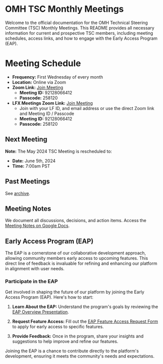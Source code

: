 # OMH TSC Monthly Meetings

Welcome to the official documentation for the OMH Technical Steering Committee (TSC) Monthly Meetings. This README provides all necessary information for current and prospective TSC members, including meeting schedules, access links, and how to engage with the Early Access Program (EAP).

# Meeting Schedule
- **Frequency:** First Wednesday of every month
- **Location:** Online via Zoom
- **Zoom Link:** [Join Meeting](https://zoom.us/j/92128066412)
  - **Meeting ID:** 92128066412
  - **Passcode:** 258120
- **LFX Meetings Zoom Link:** [Join Meeting](https://zoom-lfx.platform.linuxfoundation.org/meeting/92128066412?password=3e726378-94e9-4431-bc3f-15366a61d4a6)
  - Join with your LF ID, and email address or use the direct Zoom link and Meeting ID / Passcode
  - **Meeting ID:** 92128066412
  - **Passcode:** 258120

## Next Meeting
**Note:** The May 2024 TSC Meeting is rescheduled to:
- **Date:** June 5th, 2024
- **Time:** 7:00am PST

## Past Meetings

See [archive](./archive).

## Meeting Notes
We document all discussions, decisions, and action items. Access the [Meeting Notes on Google Docs](https://docs.google.com/document/d/1_2VOtY-8bmPi35coWHx8ifvlCarxT0WYzwP9Kd2PA4M/edit?usp=sharing).

## Early Access Program (EAP)
The EAP is a cornerstone of our collaborative development approach, allowing community members early access to upcoming features. This direct line of feedback is invaluable for refining and enhancing our platform in alignment with user needs.

### Participate in the EAP

Get involved in shaping the future of our platform by joining the Early Access Program (EAP). Here's how to start:

1. **Learn About the EAP:** Understand the program's goals by reviewing the [EAP Overview Presentation](https://docs.google.com/presentation/d/1KsGmMzcWv2zFbnHPClsfE_lg-8_qybn3hmhPkt5zOBM/edit#slide=id.g26b61fc7a9c_0_25).

2. **Request Feature Access:** Fill out the [EAP Feature Access Request Form](https://github.com/openmobilehub/admin/issues/new?assignees=dzuluaga%2C+prestonlau&labels=community+request&projects=&template=eap-community-request.md&title=EAP+Feature+Access+Request%3A+%5BFeature+Name%5D) to apply for early access to specific features.

3. **Provide Feedback:** Once in the program, share your insights and suggestions to help improve and refine our features.

Joining the EAP is a chance to contribute directly to the platform's development, ensuring it meets the community's needs and expectations.
